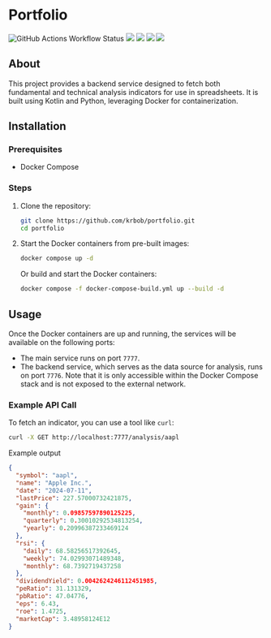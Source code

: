 # Portfolio

![GitHub Actions Workflow Status](https://img.shields.io/github/actions/workflow/status/krbob/portfolio/ci-build.yml)
![](https://img.shields.io/badge/kotlin-2.0.21-orange)
![](https://img.shields.io/badge/ktor-3.0.0-orange)
![](https://img.shields.io/badge/yfinance-0.2.44-orange)
![](https://img.shields.io/badge/ta4j-0.17-orange)

## About

This project provides a backend service designed to fetch both fundamental and technical analysis
indicators for use in spreadsheets. It is built using Kotlin and Python, leveraging Docker for
containerization.

## Installation

### Prerequisites

- Docker Compose

### Steps

1. Clone the repository:
    ```bash
    git clone https://github.com/krbob/portfolio.git
    cd portfolio
    ```
2. Start the Docker containers from pre-built images:
    ```bash
    docker compose up -d
    ```
   Or build and start the Docker containers:
    ```bash
    docker compose -f docker-compose-build.yml up --build -d
    ```

## Usage

Once the Docker containers are up and running, the services will be available on the following
ports:

- The main service runs on port `7777`.
- The backend service, which serves as the data source for analysis, runs on port `7776`. Note that
  it is only accessible within the Docker Compose stack and is not exposed to the external network.

### Example API Call

To fetch an indicator, you can use a tool like `curl`:

```bash
curl -X GET http://localhost:7777/analysis/aapl
```

Example output

```json
{
  "symbol": "aapl",
  "name": "Apple Inc.",
  "date": "2024-07-11",
  "lastPrice": 227.57000732421875,
  "gain": {
    "monthly": 0.09857597890125225,
    "quarterly": 0.30010292534813254,
    "yearly": 0.20996387233469124
  },
  "rsi": {
    "daily": 68.58256517392645,
    "weekly": 74.02993071489348,
    "monthly": 68.7392719437258
  },
  "dividendYield": 0.0042624246112451985,
  "peRatio": 31.131329,
  "pbRatio": 47.04776,
  "eps": 6.43,
  "roe": 1.4725,
  "marketCap": 3.48958124E12
}
```

